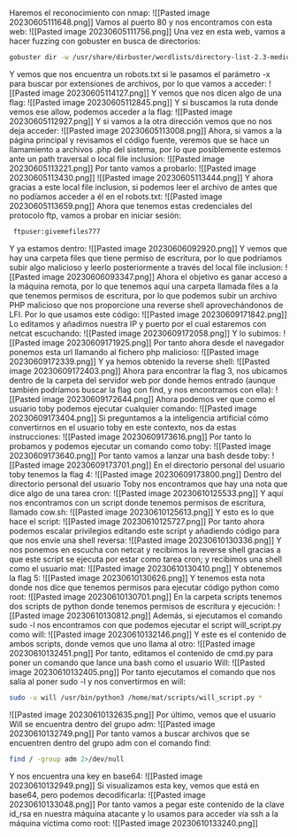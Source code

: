 Haremos el reconocimiento con nmap:
![[Pasted image 20230605111648.png]]
Vamos al puerto 80 y nos encontramos con esta web:
![[Pasted image 20230605111756.png]]
Una vez en esta web, vamos a hacer fuzzing con gobuster en busca de directorios:
```bash
gobuster dir -w /usr/share/dirbuster/wordlists/directory-list-2.3-medium.txt -u http://10.10.37.34/
```
Y vemos que nos encuentra un robots.txt si le pasamos el parámetro -x para buscar por extensiones de archivos, por lo que vamos a acceder:
![[Pasted image 20230605114127.png]]
Y vemos que nos dicen algo de una flag:
![[Pasted image 20230605112845.png]]
Y si buscamos la ruta donde vemos ese allow, podemos acceder a la flag:
![[Pasted image 20230605112927.png]]
Y si vamos a la otra dirección vemos que no nos deja acceder:
![[Pasted image 20230605113008.png]]
Ahora, si vamos a la página principal y revisamos el código fuente, veremos que se hace un llamamiento a archivos .php del sistema, por lo que posiblemente estemos ante un path traversal o local file inclusion:
![[Pasted image 20230605113221.png]]
Por tanto vamos a probarlo:
![[Pasted image 20230605113430.png]]
![[Pasted image 20230605113444.png]]
Y ahora gracias a este local file inclusion, si podemos leer el archivo de antes que no podíamos acceder a él en el robots.txt:
![[Pasted image 20230605113659.png]]
Ahora que tenemos estas credenciales del protocolo ftp, vamos a probar en iniciar sesión:
```bash
 ftpuser:givemefiles777
```
Y ya estamos dentro:
![[Pasted image 20230606092920.png]]
Y vemos que hay una carpeta files que tiene permiso de escritura, por lo que podríamos subir algo malicioso y leerlo posteriormente a través del local file inclusion:
![[Pasted image 20230606093347.png]]
Ahora el objetivo es ganar acceso a la máquina remota, por lo que tenemos aquí una carpeta llamada files a la que tenemos permisos de escritura, por lo que podemos subir un archivo PHP malicioso que nos proporcione una reverse shell aprovechándonos de LFI. Por lo que usamos este código:
![[Pasted image 20230609171842.png]]
Lo editamos y añadimos nuestra IP y puerto por el cual estaremos con netcat escuchando:
![[Pasted image 20230609172058.png]]
Y lo subimos:
![[Pasted image 20230609171925.png]]
Por tanto ahora desde el navegador ponemos esta url llamando al fichero php malicioso:
![[Pasted image 20230609172339.png]]
Y ya hemos obtenido la reverse shell:
![[Pasted image 20230609172403.png]]
Ahora para encontrar la flag 3, nos ubicamos dentro de la carpeta del servidor web por donde hemos entrado (aunque también podríamos buscar la flag con find, y nos encontramos con ella):
![[Pasted image 20230609172644.png]]
Ahora podemos ver que como el usuario toby podemos ejecutar cualquier comando:
![[Pasted image 20230609173404.png]]
Si preguntamos a la inteligencia artificial cómo convertirnos en el usuario toby en este contexto, nos da estas instrucciones:
![[Pasted image 20230609173616.png]]
Por tanto lo probamos y podemos ejecutar un comando como toby:
![[Pasted image 20230609173640.png]]
Por tanto vamos a lanzar una bash desde toby:
![[Pasted image 20230609173701.png]]
En el directorio personal del usuario toby tenemos la flag 4:
![[Pasted image 20230609173800.png]]
Dentro del directorio personal del usuario Toby nos encontramos que hay una nota que dice algo de una tarea cron:
![[Pasted image 20230610125533.png]]
Y aquí nos encontramos con un script donde tenemos permisos de escritura, llamado cow.sh:
![[Pasted image 20230610125613.png]]
Y esto es lo que hace el script:
![[Pasted image 20230610125727.png]]
Por tanto ahora podemos escalar privilegios editando este script y añadiendo código para que nos envíe una shell reversa:
![[Pasted image 20230610130336.png]]
Y nos ponemos en escucha con netcat y recibimos la reverse shell gracias a que este script se ejecuta por estar como tarea cron; y recibimos una shell como el usuario mat:
![[Pasted image 20230610130410.png]]
Y obtenemos la flag 5:
![[Pasted image 20230610130626.png]]
Y tenemos esta nota donde nos dice que tenemos permisos para ejecutar código python como root:
![[Pasted image 20230610130701.png]]
En la carpeta scripts tenemos dos scripts de python donde tenemos permisos de escritura y ejecución:
![[Pasted image 20230610130812.png]]
Además, si ejecutamos el comando sudo -l nos encontramos con que podemos ejecutar el script will_script.py como will:
![[Pasted image 20230610132146.png]]
Y este es el contenido de ambos scripts, donde vemos que uno llama al otro:
![[Pasted image 20230610132451.png]]
Por tanto, editamos el contenido de cmd.py para poner un comando que lance una bash como el usuario Will:
![[Pasted image 20230610132405.png]]
Por tanto ejecutamos el comando que nos salía al poner sudo -l y nos convertirmos en will:
```bash
sudo -u will /usr/bin/python3 /home/mat/scripts/will_script.py *
```
![[Pasted image 20230610132635.png]]
Por último, vemos que el usuario Will se encuentra dentro del grupo adm:
![[Pasted image 20230610132749.png]]
Por tanto vamos a buscar archivos que se encuentren dentro del grupo adm con el comando find:
```bash
find / -group adm 2>/dev/null
```
Y nos encuentra una key en base64:
![[Pasted image 20230610132949.png]]
Si visualizamos esta key, vemos que está en base64, pero podemos decodificarla:
![[Pasted image 20230610133048.png]]
Por tanto vamos a pegar este contenido de la clave id_rsa en nuestra máquina atacante y lo usamos para acceder vía ssh a la máquina víctima como root:
![[Pasted image 20230610133240.png]]
